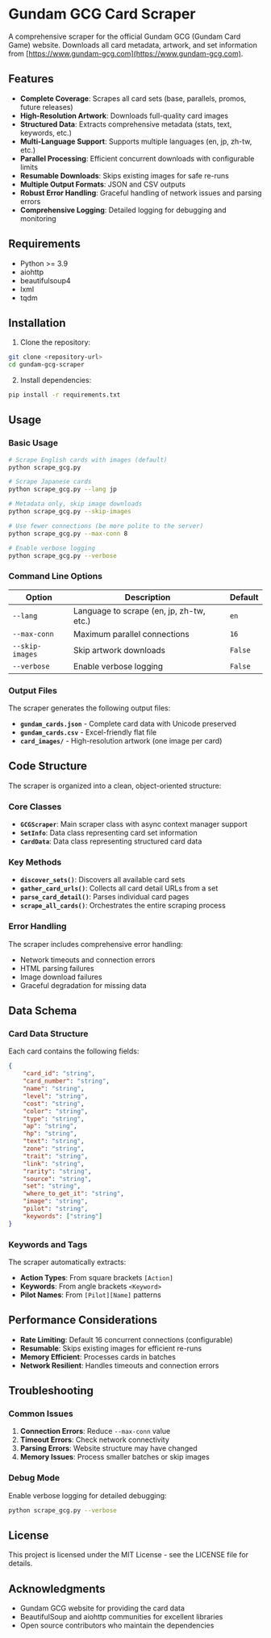 # Gundam GCG Card Scraper

A comprehensive scraper for the official Gundam GCG (Gundam Card Game) website. Downloads all card metadata, artwork, and set information from [https://www.gundam-gcg.com](https://www.gundam-gcg.com).

## Features

-   **Complete Coverage**: Scrapes all card sets (base, parallels, promos, future releases)
-   **High-Resolution Artwork**: Downloads full-quality card images
-   **Structured Data**: Extracts comprehensive metadata (stats, text, keywords, etc.)
-   **Multi-Language Support**: Supports multiple languages (en, jp, zh-tw, etc.)
-   **Parallel Processing**: Efficient concurrent downloads with configurable limits
-   **Resumable Downloads**: Skips existing images for safe re-runs
-   **Multiple Output Formats**: JSON and CSV outputs
-   **Robust Error Handling**: Graceful handling of network issues and parsing errors
-   **Comprehensive Logging**: Detailed logging for debugging and monitoring

## Requirements

-   Python >= 3.9
-   aiohttp
-   beautifulsoup4
-   lxml
-   tqdm

## Installation

1. Clone the repository:

```bash
git clone <repository-url>
cd gundam-gcg-scraper
```

2. Install dependencies:

```bash
pip install -r requirements.txt
```

## Usage

### Basic Usage

```bash
# Scrape English cards with images (default)
python scrape_gcg.py

# Scrape Japanese cards
python scrape_gcg.py --lang jp

# Metadata only, skip image downloads
python scrape_gcg.py --skip-images

# Use fewer connections (be more polite to the server)
python scrape_gcg.py --max-conn 8

# Enable verbose logging
python scrape_gcg.py --verbose
```

### Command Line Options

| Option          | Description                              | Default |
| --------------- | ---------------------------------------- | ------- |
| `--lang`        | Language to scrape (en, jp, zh-tw, etc.) | `en`    |
| `--max-conn`    | Maximum parallel connections             | `16`    |
| `--skip-images` | Skip artwork downloads                   | `False` |
| `--verbose`     | Enable verbose logging                   | `False` |

### Output Files

The scraper generates the following output files:

-   **`gundam_cards.json`** - Complete card data with Unicode preserved
-   **`gundam_cards.csv`** - Excel-friendly flat file
-   **`card_images/`** - High-resolution artwork (one image per card)

## Code Structure

The scraper is organized into a clean, object-oriented structure:

### Core Classes

-   **`GCGScraper`**: Main scraper class with async context manager support
-   **`SetInfo`**: Data class representing card set information
-   **`CardData`**: Data class representing structured card data

### Key Methods

-   **`discover_sets()`**: Discovers all available card sets
-   **`gather_card_urls()`**: Collects all card detail URLs from a set
-   **`parse_card_detail()`**: Parses individual card pages
-   **`scrape_all_cards()`**: Orchestrates the entire scraping process

### Error Handling

The scraper includes comprehensive error handling:

-   Network timeouts and connection errors
-   HTML parsing failures
-   Image download failures
-   Graceful degradation for missing data

## Data Schema

### Card Data Structure

Each card contains the following fields:

```json
{
    "card_id": "string",
    "card_number": "string",
    "name": "string",
    "level": "string",
    "cost": "string",
    "color": "string",
    "type": "string",
    "ap": "string",
    "hp": "string",
    "text": "string",
    "zone": "string",
    "trait": "string",
    "link": "string",
    "rarity": "string",
    "source": "string",
    "set": "string",
    "where_to_get_it": "string",
    "image": "string",
    "pilot": "string",
    "keywords": ["string"]
}
```

### Keywords and Tags

The scraper automatically extracts:

-   **Action Types**: From square brackets `[Action]`
-   **Keywords**: From angle brackets `<Keyword>`
-   **Pilot Names**: From `[Pilot][Name]` patterns

## Performance Considerations

-   **Rate Limiting**: Default 16 concurrent connections (configurable)
-   **Resumable**: Skips existing images for efficient re-runs
-   **Memory Efficient**: Processes cards in batches
-   **Network Resilient**: Handles timeouts and connection errors

## Troubleshooting

### Common Issues

1. **Connection Errors**: Reduce `--max-conn` value
2. **Timeout Errors**: Check network connectivity
3. **Parsing Errors**: Website structure may have changed
4. **Memory Issues**: Process smaller batches or skip images

### Debug Mode

Enable verbose logging for detailed debugging:

```bash
python scrape_gcg.py --verbose
```

## License

This project is licensed under the MIT License - see the LICENSE file for details.

## Acknowledgments

-   Gundam GCG website for providing the card data
-   BeautifulSoup and aiohttp communities for excellent libraries
-   Open source contributors who maintain the dependencies
